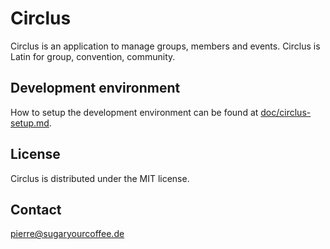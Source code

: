# Circlus
Circlus is an application to manage groups, members and events. Circlus is 
Latin for group, convention, community.

## Development environment
How to setup the development environment can be found at 
[doc/circlus-setup.md](doc/circlus-setup.md). 


## License
Circlus is distributed under the MIT license.

## Contact
pierre@sugaryourcoffee.de
